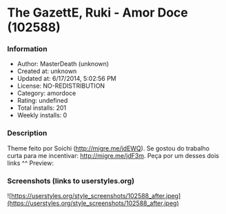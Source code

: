 # The GazettE, Ruki - Amor Doce (102588)

### Information
- Author: MasterDeath (unknown)
- Created at: unknown
- Updated at: 6/17/2014, 5:02:56 PM
- License: NO-REDISTRIBUTION
- Category: amordoce
- Rating: undefined
- Total installs: 201
- Weekly installs: 0


### Description
Theme feito por Soichi (http://migre.me/jdEWQ). Se gostou do trabalho curta para me incentivar: http://migre.me/jdF3m. 
Peça por um desses dois links ^^ 
Preview:


### Screenshots (links to userstyles.org)
![https://userstyles.org/style_screenshots/102588_after.jpeg](https://userstyles.org/style_screenshots/102588_after.jpeg)



